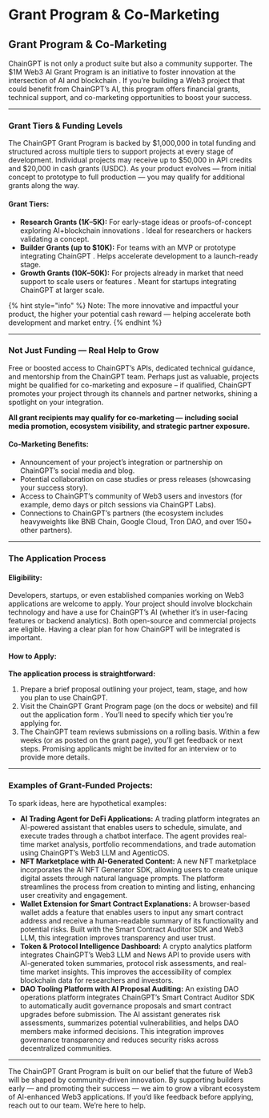 # Grant Program & Co-Marketing

## Grant Program & Co-Marketing

ChainGPT is not only a product suite but also a community supporter. The $1M Web3 AI Grant Program is an initiative to foster innovation at the intersection of AI and blockchain . If you’re building a Web3 project that could benefit from ChainGPT’s AI, this program offers financial grants, technical support, and co-marketing opportunities to boost your success.

***

### Grant Tiers & Funding Levels

The ChainGPT Grant Program is backed by $1,000,000 in total funding and structured across multiple tiers to support projects at every stage of development. Individual projects may receive up to $50,000 in API credits and $20,000 in cash grants (USDC). As your product evolves — from initial concept to prototype to full production — you may qualify for additional grants along the way.

#### Grant Tiers:

* **Research Grants ($1K–$5K):** For early-stage ideas or proofs-of-concept exploring AI+blockchain innovations . Ideal for researchers or hackers validating a concept.
* **Builder Grants (up to $10K):** For teams with an MVP or prototype integrating ChainGPT . Helps accelerate development to a launch-ready stage.
* **Growth Grants ($10K–$50K):** For projects already in market that need support to scale users or features . Meant for startups integrating ChainGPT at larger scale.

{% hint style="info" %}
Note: The more innovative and impactful your product, the higher your potential cash reward — helping accelerate both development and market entry.
{% endhint %}

***

### Not Just Funding — Real Help to Grow

Free or boosted access to ChainGPT’s APIs, dedicated technical guidance, and mentorship from the ChainGPT team. Perhaps just as valuable, projects might be qualified for co-marketing and exposure – if qualified, ChainGPT promotes your project through its channels and partner networks, shining a spotlight on your integration.&#x20;

**All grant recipients may qualify for co-marketing — including social media promotion, ecosystem visibility, and strategic partner exposure.**

#### **Co-Marketing Benefits:**

* Announcement of your project’s integration or partnership on ChainGPT’s social media and blog.
* Potential collaboration on case studies or press releases (showcasing your success story).
* Access to ChainGPT’s community of Web3 users and investors (for example, demo days or pitch sessions via ChainGPT Labs).
* Connections to ChainGPT’s partners (the ecosystem includes heavyweights like BNB Chain, Google Cloud, Tron DAO, and over 150+ other partners).

***

### The Application Process

#### **Eligibility:**&#x20;

Developers, startups, or even established companies working on Web3 applications are welcome to apply. Your project should involve blockchain technology and have a use for ChainGPT’s AI (whether it’s in user-facing features or backend analytics). Both open-source and commercial projects are eligible. Having a clear plan for how ChainGPT will be integrated is important.

#### **How to Apply:**&#x20;

**The application process is straightforward:**

1. Prepare a brief proposal outlining your project, team, stage, and how you plan to use ChainGPT.
2. Visit the ChainGPT Grant Program page (on the docs or website) and fill out the application form . You’ll need to specify which tier you’re applying for.
3. The ChainGPT team reviews submissions on a rolling basis. Within a few weeks (or as posted on the grant page), you’ll get feedback or next steps. Promising applicants might be invited for an interview or to provide more details.

***

### Examples of Grant-Funded Projects:&#x20;

To spark ideas, here are hypothetical examples:

* **AI Trading Agent for DeFi Applications:** A trading platform integrates an AI-powered assistant that enables users to schedule, simulate, and execute trades through a chatbot interface. The agent provides real-time market analysis, portfolio recommendations, and trade automation using ChainGPT’s Web3 LLM and AgenticOS.
* **NFT Marketplace with AI-Generated Content:** A new NFT marketplace incorporates the AI NFT Generator SDK, allowing users to create unique digital assets through natural language prompts. The platform streamlines the process from creation to minting and listing, enhancing user creativity and engagement.
* **Wallet Extension for Smart Contract Explanations:** A browser-based wallet adds a feature that enables users to input any smart contract address and receive a human-readable summary of its functionality and potential risks. Built with the Smart Contract Auditor SDK and Web3 LLM, this integration improves transparency and user trust.
* **Token & Protocol Intelligence Dashboard:** A crypto analytics platform integrates ChainGPT’s Web3 LLM and News API to provide users with AI-generated token summaries, protocol risk assessments, and real-time market insights. This improves the accessibility of complex blockchain data for researchers and investors.
* **DAO Tooling Platform with AI Proposal Auditing:** An existing DAO operations platform integrates ChainGPT’s Smart Contract Auditor SDK to automatically audit governance proposals and smart contract upgrades before submission. The AI assistant generates risk assessments, summarizes potential vulnerabilities, and helps DAO members make informed decisions. This integration improves governance transparency and reduces security risks across decentralized communities.

***

The ChainGPT Grant Program is built on our belief that the future of Web3 will be shaped by community-driven innovation. By supporting builders early — and promoting their success — we aim to grow a vibrant ecosystem of AI-enhanced Web3 applications. If you’d like feedback before applying, reach out to our team. We’re here to help.

